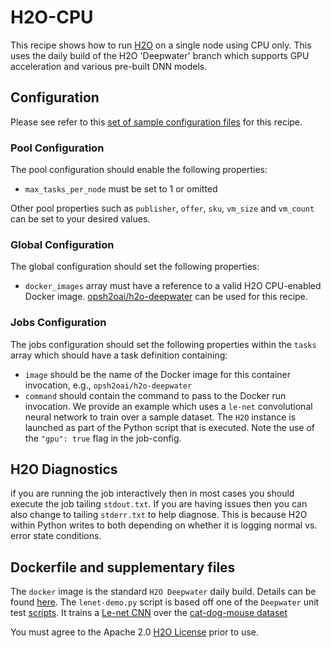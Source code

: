 # H2O-CPU
This recipe shows how to run [H2O](https://www.h2o.ai/) on
a single node using CPU only. This uses the daily build of the H2O 'Deepwater' branch which supports GPU acceleration and various pre-built DNN models. 

## Configuration
Please see refer to this [set of sample configuration files](./config) for
this recipe.

### Pool Configuration
The pool configuration should enable the following properties:
* `max_tasks_per_node` must be set to 1 or omitted

Other pool properties such as `publisher`, `offer`, `sku`, `vm_size` and
`vm_count` can be set to your desired values.

### Global Configuration
The global configuration should set the following properties:
* `docker_images` array must have a reference to a valid H2O CPU-enabled
Docker image. [opsh2oai/h2o-deepwater](https://github.com/h2oai/deepwater#pre-release-docker-image) can
be used for this recipe.

### Jobs Configuration
The jobs configuration should set the following properties within the `tasks`
array which should have a task definition containing:
* `image` should be the name of the Docker image for this container invocation,
e.g., `opsh2oai/h2o-deepwater`
* `command` should contain the command to pass to the Docker run invocation.
We provide an example which uses a `le-net` convolutional neural network to train over a sample dataset. The `H2O` instance is launched as part of the Python script that is executed. Note the use of the `"gpu": true` flag in the job-config.

## H2O Diagnostics
if you are running the job interactively then in most cases you should execute the job tailing `stdout.txt`. If you are having issues then you can also change to tailing `stderr.txt` to help diagnose. This is because H2O within Python writes to both depending on whether it is logging normal vs. error state conditions. 

## Dockerfile and supplementary files
The `docker` image is the standard `H2O Deepwater` daily build. Details can be found [here](https://github.com/h2oai/deepwater#pre-release-docker-image).
The `lenet-demo.py` script is based off one of the `Deepwater` unit test [scripts](https://github.com/h2oai/h2o-3/tree/master/h2o-py/tests/testdir_algos/deepwater). It trains a [Le-net CNN](http://deeplearning.net/tutorial/lenet.html) over the [cat-dog-mouse dataset](https://h2o-public-test-data.s3.amazonaws.com/bigdata/laptop/deepwater/imagenet/cat_dog_mouse.tgz)

You must agree to the Apache 2.0 [H2O License](https://github.com/h2oai/h2o-3/blob/master/LICENSE)
prior to use.
